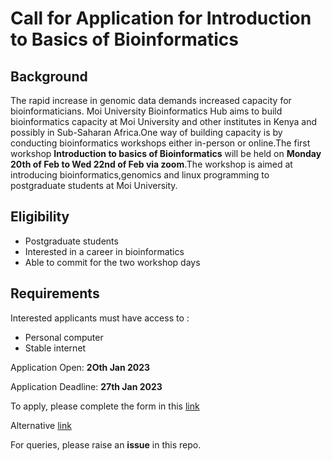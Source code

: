 # Call for Application for Introduction to Basics of Bioinformatics
## Background
The rapid increase in genomic data demands increased capacity for bioinformaticians. Moi University Bioinformatics Hub aims to build bioinformatics capacity at Moi University and other institutes in Kenya and possibly in Sub-Saharan Africa.One way of building capacity is by conducting bioinformatics workshops either in-person or online.The first workshop **Introduction to basics of Bioinformatics** will be held on **Monday 20th of Feb to Wed 22nd of Feb via zoom**.The workshop is aimed at introducing bioinformatics,genomics and linux programming to postgraduate students at Moi University.
## Eligibility
* Postgraduate students
* Interested in a career in bioinformatics
* Able to commit for the two workshop days
## Requirements
Interested applicants must have access to :
* Personal computer
* Stable internet

Application Open: **2Oth Jan 2023**

Application Deadline: **27th Jan 2023**

To apply, please complete the form in this [link](https://docs.google.com/forms/d/e/1FAIpQLSdyQlQcK94859OnfyTFh43fobQaOccwLP74YvnJak6frqY6RA/viewform?usp=sf_link)

Alternative [link](https://docs.google.com/forms/d/e/1FAIpQLSdqUUTa06zuDCxGmoS2JkBh9DoGna9i912H5WDFbLa3l49DqQ/viewform?usp=pp_url)

For queries, please raise an **issue** in this repo.
